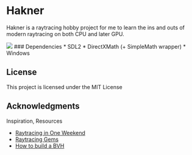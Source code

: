 # Hakner

Hakner is a raytracing hobby project for me to learn the ins and outs of modern raytracing on both CPU and later GPU.

<img src="[your_relative_path_here](https://github.com/WhatevvsDev/Hakner/blob/master/hakner/Render.jpg?raw=true)">
### Dependencies
* SDL2
* DirectXMath (+ SimpleMath wrapper)
* Windows

## License

This project is licensed under the MIT License

## Acknowledgments

Inspiration, Resources
* [Raytracing in One Weekend](https://raytracing.github.io/)
* [Raytracing Gems](https://www.realtimerendering.com/raytracinggems/)
* [How to build a BVH](https://jacco.ompf2.com/2022/04/13/how-to-build-a-bvh-part-1-basics/)
